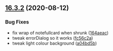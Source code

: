 ## [16.3.2](https://github.com/phandcock/GrampsView/compare/16.3.1...16.3.2) (2020-08-12)


### Bug Fixes

* fix wrap of notefullcard when shrunk ([164aeac](https://github.com/phandcock/GrampsView/commit/164aeac59b30b504ff6704c85e756de2da3a0930))
* tweak errorDialog so it works ([fc56c2a](https://github.com/phandcock/GrampsView/commit/fc56c2a54d2d5aa085d34237e647e9daf9d24357))
* tweak light colour background ([a04bd5b](https://github.com/phandcock/GrampsView/commit/a04bd5b8329157b61816c845f980e3545b73951e))



